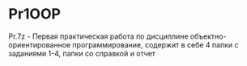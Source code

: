 # Pr1OOP
Pr.7z - Первая практическая работа по дисциплине объектно-ориентированное программирование, содержит в себе 4 папки с заданиями 1-4, папки со справкой и отчет
